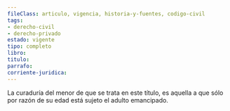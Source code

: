 ```yaml
---
fileClass: articulo, vigencia, historia-y-fuentes, codigo-civil
tags:
- derecho-civil
- derecho-privado
estado: vigente
tipo: completo
libro:
titulo:
parrafo:
corriente-juridica:
---
```

La curaduría del menor de que se trata en este título, es aquella a que sólo por razón de su edad está sujeto el adulto emancipado.